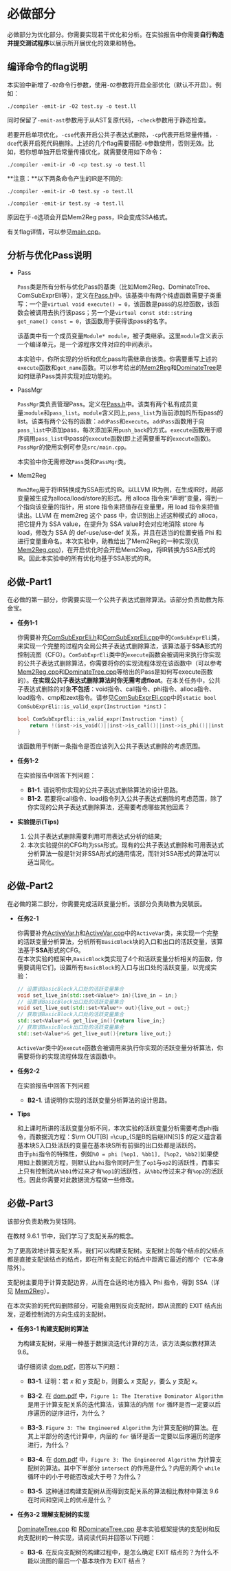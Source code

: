 # 必做部分

必做部分为优化部分。你需要实现若干优化和分析。在实验报告中你需要**自行构造并提交测试程序**以展示所开展优化的效果和特色。

## 编译命令的flag说明

本实验中新增了`-O2`命令行参数，使用`-O2`参数将开启全部优化（默认不开启）。例如：

```shell
./compiler -emit-ir -O2 test.sy -o test.ll
```

同时保留了`-emit-ast`参数用于从AST复原代码，`-check`参数用于静态检查。

若要开启单项优化，`-cse`代表开启公共子表达式删除，`-cp`代表开启常量传播，`-dce`代表开启死代码删除。上述的几个flag需要搭配`-O`参数使用，否则无效。比如，若你想单独开启常量传播优化，就需要使用如下命令：

```shell
./compiler -emit-ir -O -cp test.sy -o test.ll
```

**注意：**以下两条命令产生的IR是不同的:

```shell
./compiler -emit-ir -O test.sy -o test.ll
```

```shell
./compiler -emit-ir test.sy -o test.ll
```

原因在于`-O`选项会开启Mem2Reg pass，IR会变成SSA格式。

有关flag详情，可以参见[main.cpp](src/main.cpp)。

## 分析与优化Pass说明

- Pass

  `Pass`类是所有分析与优化Pass的基类（比如Mem2Reg、DominateTree、ComSubExprEli等），定义在[Pass.h](include/Optimize/Pass.h)中。该基类中有两个纯虚函数需要子类重写：一个是`virtual void execute() = 0`，该函数是pass的总控函数，该函数会被调用去执行该pass；另一个是`virtual const std::string get_name() const = 0`，该函数用于获得该pass的名字。

  该基类中有一个成员变量`Module* module`，被子类继承。这里`module`含义表示一个编译单元，是一个源程序文件对应的中间表示。

  本实验中，你所实现的分析和优化pass均需继承自该类。你需要重写上述的`execute`函数和`get_name`函数。可以参考给出的[Mem2Reg](src/Optimize/Mem2Reg.cpp)和[DominateTree](src/Optimize/DominateTree.cpp)是如何继承Pass类并实现对应功能的。

- PassMgr

  `PassMgr`类负责管理Pass。定义在[Pass.h](include/Optimize/Pass.h)中。该类有两个私有成员变量:`module`和`pass_list`。`module`含义同上,`pass_list`为当前添加的所有pass的list。该类有两个公有的函数：`addPass`和`execute`。`addPass`函数用于向`pass_list`中添加pass，每次添加采用`push_back`的方式。`execute`函数用于顺序调用`pass_list`中pass的`execute`函数(即上述需要重写的`execute`函数)。`PassMgr`的使用实例可参见`src/main.cpp`。

  本实验中你无需修改`Pass`类和`PassMgr`类。

- Mem2Reg

  `Mem2Reg`用于将IR转换成为SSA形式的IR。以LLVM IR为例，在生成IR时，局部变量被生成为alloca/load/store的形式。用 alloca 指令来“声明”变量，得到一个指向该变量的指针，用 store 指令来把值存在变量里，用 load 指令来把值读出。LLVM 在 mem2reg 这个 pass 中，会识别出上述这种模式的 alloca，把它提升为 SSA value，在提升为 SSA value时会对应地消除 store 与 load，修改为 SSA 的 def-use/use-def 关系，并且在适当的位置安插 Phi 和 进行变量重命名。本次实验中，助教给出了Mem2Reg的一种实现(见[Mem2Reg.cpp](src/Optimize/Mem2Reg.cpp))，在开启优化时会开启Mem2Reg，将IR转换为SSA形式的IR。因此本实验中的所有优化均基于SSA形式的IR。

## 必做-Part1

在必做的第一部分，你需要实现一个公共子表达式删除算法。该部分负责助教为陈金宝。

- **任务1-1**

  你需要补充[ComSubExprEli.h](include/Optimize/ComSubExprEli.h)和[ComSubExprEli.cpp](src/Optimize/ComSubExprEli.cpp)中的`ComSubExprEli`类，来实现一个完整的过程内全局公共子表达式删除算法，该算法基于**SSA**形式的控制流图（CFG）。`ComSubExprEli`类中的`execute`函数会被调用来执行你实现的公共子表达式删除算法，你需要将你的实现流程体现在该函数中（可以参考[Mem2Reg.cpp](src/Optimize/Mem2Reg.cpp)和[DominateTree.cpp](src/Optimize/DominateTree.cpp)等给出的Pass是如何写execute函数的）。**在实现公共子表达式删除算法时你无需考虑float**。在本关任务中，公共子表达式删除的对象**不包括**：void指令、call指令、phi指令、alloca指令、load指令、cmp和zext指令。请参见[ComSubExprEli.cpp](src/Optimize/ComSubExprEli.cpp)中的`static bool ComSubExprEli::is_valid_expr(Instruction *inst)`：

  ```cpp
  bool ComSubExprEli::is_valid_expr(Instruction *inst) {
      return !(inst->is_void()||inst->is_call()||inst->is_phi()||inst->is_alloca()||inst->is_load()||inst->is_cmp()||inst->is_zext());
  }
  ```

  该函数用于判断一条指令是否应该列入公共子表达式删除的考虑范围。

- **任务1-2**

  在实验报告中回答下列问题：

  - **B1-1**. 请说明你实现的公共子表达式删除算法的设计思路。
  - **B1-2**. 若要将call指令、load指令列入公共子表达式删除的考虑范围，除了你实现的公共子表达式删除算法，还需要考虑哪些其他因素？

- **实验提示(Tips)**

  1. 公共子表达式删除需要利用可用表达式分析的结果;
  2. 本次实验提供的CFG均为`SSA`形式。现有的公共子表达式删除和可用表达式分析算法一般是针对非SSA形式的通用情况，而针对SSA形式的算法可以适当简化。

## 必做-Part2

在必做的第二部分，你需要完成活跃变量分析。该部分负责助教为吴毓辰。

- **任务2-1**

  你需要补充[ActiveVar.h](include/Optimize/ActiveVar.h)和[ActiveVar.cpp](src/Optimize/ActiveVar.cpp)中的`ActiveVar`类，来实现一个完整的活跃变量分析算法，分析所有`BasicBlock`块的入口和出口的活跃变量，该算法基于**SSA**形式的CFG。  
  在本次实验的框架中,`BasicBlock`类实现了4个和活跃变量分析相关的函数，你需要调用它们，设置所有`BasicBlock`的入口与出口处的活跃变量，以完成实验：  

  ```cpp
  // 设置该BasicBlock入口处的活跃变量集合
  void set_live_in(std::set<Value*> in){live_in = in;}
  // 设置该BasicBlock出口处的活跃变量集合
  void set_live_out(std::set<Value*> out){live_out = out;}
  // 获取该BasicBlock入口处的活跃变量集合
  std::set<Value*>& get_live_in(){return live_in;}
  // 获取该BasicBlock出口处的活跃变量集合
  std::set<Value*>& get_live_out(){return live_out;}
  ```

  `ActiveVar`类中的`execute`函数会被调用来执行你实现的活跃变量分析算法，你需要将你的实现流程体现在该函数中。  

- **任务2-2**

  在实验报告中回答下列问题

  - **B2-1**. 请说明你实现的活跃变量分析算法的设计思路。

- **Tips**

  和上课时所讲的活跃变量分析不同，本次实验的活跃变量分析需要考虑phi指令，而数据流方程：$\rm OUT[B] =\cup_{S是B的后继}IN[S]$ 的定义蕴含着基本块S入口处活跃的变量在基本块S所有前驱的出口处都是活跃的。  
  由于`phi`指令的特殊性，例如`%0 = phi [%op1, %bb1], [%op2, %bb2]`如果使用如上数据流方程，则默认此`phi`指令同时产生了`op1`与`op2`的活跃性，而事实上只有控制流从`%bb1`传过来才有`%op1`的活跃性，从`%bb2`传过来才有`%op2`的活跃性。因此你需要对此数据流方程做一些修改。

## 必做-Part3

该部分负责助教为吴钰同。

在教材 9.6.1 节中，我们学习了支配关系的概念。

为了更高效地计算支配关系，我们可以构建支配树。支配树上的每个结点的父结点都是直接支配该结点的结点，即在所有支配它的结点中距离它最近的那个（它本身除外）。

支配树主要用于计算支配边界，从而在合适的地方插入 Phi 指令，得到 SSA（详见 [Mem2Reg](src/Optimize/Mem2Reg.cpp)）。

在本次实验的死代码删除部分，可能会用到反向支配树，即从流图的 EXIT 结点出发，逆着控制流的方向生成的支配树。

- **任务3-1 构建支配树的算法**

  为构建支配树，采用一种基于数据流迭代计算的方法，该方法类似教材算法 9.6。

  请仔细阅读 [dom.pdf](doc/dom.pdf)，回答以下问题：

  - **B3-1**. 证明：若 $x$ 和 $y$ 支配 $b$，则要么 $x$ 支配 $y$，要么 $y$ 支配 $x$。 

  - **B3-2**. 在 [dom.pdf](doc/dom.pdf) 中，`Figure 1: The Iterative Dominator Algorithm` 是用于计算支配关系的迭代算法，该算法的内层 `for` 循环是否一定要以后序遍历的逆序进行，为什么？

  - **B3-3**. `Figure 3: The Engineered Algorithm` 为计算支配树的算法。在其上半部分的迭代计算中，内层的 `for` 循环是否一定要以后序遍历的逆序进行，为什么？

  - **B3-4**. 在 [dom.pdf](doc/dom.pdf) 中，`Figure 3: The Engineered Algorithm` 为计算支配树的算法。其中下半部分 `intersect` 的作用是什么？内层的两个 `while` 循环中的小于号能否改成大于号？为什么？

  - **B3-5**. 这种通过构建支配树从而得到支配关系的算法相比教材中算法 9.6 在时间和空间上的优点是什么？

- **任务3-2 理解支配树的实现**

  [DominateTree.cpp](src/Optimize/DominateTree.cpp) 和 [RDominateTree.cpp](src/Optimize/RDominateTree.cpp) 是本实验框架提供的支配树和反向支配树的一种实现，请阅读代码并回答以下问题：

  - **B3-6**. 在反向支配树的构建过程中，是怎么确定 EXIT 结点的？为什么不能以流图的最后一个基本块作为 EXIT 结点？